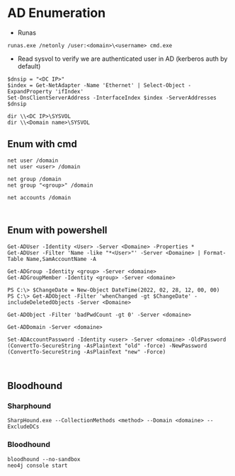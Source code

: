 # AD Enumeration

* Runas&#x20;

```
runas.exe /netonly /user:<domain>\<username> cmd.exe
```

* Read sysvol to verify we are authenticated user in AD (kerberos auth by default)&#x20;

```
$dnsip = "<DC IP>"
$index = Get-NetAdapter -Name 'Ethernet' | Select-Object -ExpandProperty 'ifIndex'
Set-DnsClientServerAddress -InterfaceIndex $index -ServerAddresses $dnsip
```

```shell-session
dir \\<DC IP>\SYSVOL
dir \\<Domain name>\SYSVOL

```

## Enum with cmd

```
net user /domain
net user <user> /domain

net group /domain
net group "<group>" /domain

net accounts /domain
```

\
Enum with powershell
--------------------

```
Get-ADUser -Identity <User> -Server <Domaine> -Properties *
Get-ADUser -Filter 'Name -like "*<User>"' -Server <Domaine> | Format-Table Name,SamAccountName -A

Get-ADGroup -Identity <group> -Server <domaine>
Get-ADGroupMember -Identity <group> -Server <domaine>

PS C:\> $ChangeDate = New-Object DateTime(2022, 02, 28, 12, 00, 00)
PS C:\> Get-ADObject -Filter 'whenChanged -gt $ChangeDate' -includeDeletedObjects -Server <Domaine>

Get-ADObject -Filter 'badPwdCount -gt 0' -Server <domaine>

Get-ADDomain -Server <domaine>

Set-ADAccountPassword -Identity <user> -Server <domaine> -OldPassword (ConvertTo-SecureString -AsPlaintext "old" -force) -NewPassword (ConvertTo-SecureString -AsPlainText "new" -Force)



```

## Bloodhound

### Sharphound

```
SharpHound.exe --CollectionMethods <method> --Domain <domaine> --ExcludeDCs
```

### Bloodhound

```
bloodhound --no-sandbox
neo4j console start
```
